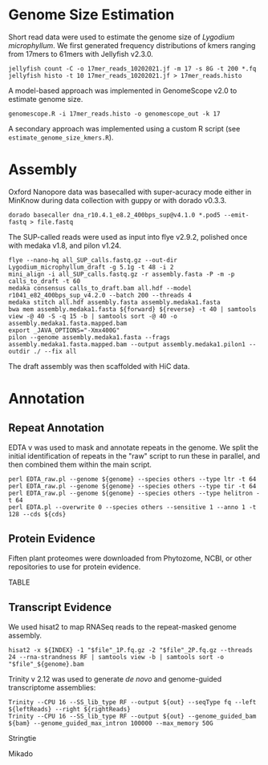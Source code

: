 # Genome Size Estimation 

Short read data were used to estimate the genome size of <i>Lygodium microphyllum</i>. We first generated frequency distributions of kmers ranging from 17mers to 61mers with Jellyfish v2.3.0. 
```
jellyfish count -C -o 17mer_reads_10202021.jf -m 17 -s 8G -t 200 *.fq 
jellyfish histo -t 10 17mer_reads_10202021.jf > 17mer_reads.histo
```
A model-based approach was implemented in GenomeScope v2.0 to estimate genome size. 
```
genomescope.R -i 17mer_reads.histo -o genomescope_out -k 17
```
A secondary approach was implemented using a custom R script (see `estimate_genome_size_kmers.R`). 

# Assembly 

Oxford Nanopore data was basecalled with super-acuracy mode either in MinKnow during data collection with guppy or with dorado v0.3.3.

```
dorado basecaller dna_r10.4.1_e8.2_400bps_sup@v4.1.0 *.pod5 --emit-fastq > file.fastq
```

The SUP-called reads were used as input into flye v2.9.2, polished once with medaka v1.8, and pilon v1.24. 
```
flye --nano-hq all_SUP_calls.fastq.gz --out-dir Lygodium_microphyllum_draft -g 5.1g -t 48 -i 2
mini_align -i all_SUP_calls.fastq.gz -r assembly.fasta -P -m -p calls_to_draft -t 60
medaka consensus calls_to_draft.bam all.hdf --model r1041_e82_400bps_sup_v4.2.0 --batch 200 --threads 4
medaka stitch all.hdf assembly.fasta assembly.medaka1.fasta
bwa mem assembly.medaka1.fasta ${forward} ${reverse} -t 40 | samtools view -@ 40 -S -q 15 -b | samtools sort -@ 40 -o assembly.medaka1.fasta.mapped.bam
export _JAVA_OPTIONS="-Xmx400G"
pilon --genome assembly.medaka1.fasta --frags assembly.medaka1.fasta.mapped.bam --output assembly.medaka1.pilon1 --outdir ./ --fix all
```

The draft assembly was then scaffolded with HiC data. 

# Annotation

## Repeat Annotation

EDTA v was used to mask and annotate repeats in the genome. We split the initial identification of repeats in the "raw" script to run these in parallel, and then combined them within the main script. 
```
perl EDTA_raw.pl --genome ${genome} --species others --type ltr -t 64
perl EDTA_raw.pl --genome ${genome} --species others --type tir -t 64
perl EDTA_raw.pl --genome ${genome} --species others --type helitron -t 64
perl EDTA.pl --overwrite 0 --species others --sensitive 1 --anno 1 -t 128 --cds ${cds}
```
## Protein Evidence 
Fiften plant proteomes were downloaded from Phytozome, NCBI, or other repositories to use for protein evidence. 

TABLE 

## Transcript Evidence 

We used hisat2 to map RNASeq reads to the repeat-masked genome assembly. 
```
hisat2 -x ${INDEX} -1 "$file"_1P.fq.gz -2 "$file"_2P.fq.gz --threads 24 --rna-strandness RF | samtools view -b | samtools sort -o "$file"_${genome}.bam
```

Trinity v 2.12 was used to generate <i>de novo</i> and genome-guided transcriptome assemblies: 
```
Trinity --CPU 16 --SS_lib_type RF --output ${out} --seqType fq --left ${leftReads} --right ${rightReads}
Trinity --CPU 16 --SS_lib_type RF --output ${out} --genome_guided_bam ${bam} --genome_guided_max_intron 100000 --max_memory 50G
```

Stringtie 

Mikado 
